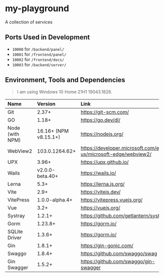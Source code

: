 # my-playground

A collection of services

## Ports Used in Development

* `10000` for `/backend/panel/`
* `10001` for `/frontend/panel/`
* `10002` for `/frontend/docs/`
* `10003` for `/backend/server/`

## Environment, Tools and Dependencies

> I am using Windows 10 Home 21H1 19043.1826.

| Name            | Version               | Link                                                           |
| :-------------- | :-------------------- | :------------------------------------------------------------- |
| Git             | 2.37+                 | https://git-scm.com/                                           |
| GO              | 1.18+                 | https://go.dev/dl/                                             |
| Node (with NPM) | 16.16+ (NPM v8.15.1+) | https://nodejs.org/                                            |
| WebView2        | 103.0.1264.62+        | https://developer.microsoft.com/en-us/microsoft-edge/webview2/ |
| UPX             | 3.96+                 | https://upx.github.io/                                         |
| Wails           | v2.0.0-beta.40+       | https://wails.io/                                              |
| Lerna           | 5.3+                  | https://lerna.js.org/                                          |
| Vite            | 2.9+                  | https://vitejs.dev/                                            |
| VitePress       | 1.0.0-alpha.4+        | https://vitepress.vuejs.org/                                   |
| Vue             | 3.2+                  | https://vuejs.org/                                             |
| Systray         | 1.2.1+                | https://github.com/getlantern/systray                          |
| Gorm            | 1.23.8+               | https://gorm.io/                                               |
| SQLite Driver   | 1.3.6+                | https://gorm.io/                                               |
| Gin             | 1.8.1+                | https://gin-gonic.com/                                         |
| Swaggo          | 1.8.4+                | https://github.com/swaggo/swag                                 |
| Gin Swagger     | 1.5.2+                | https://github.com/swaggo/gin-swagger                          |

